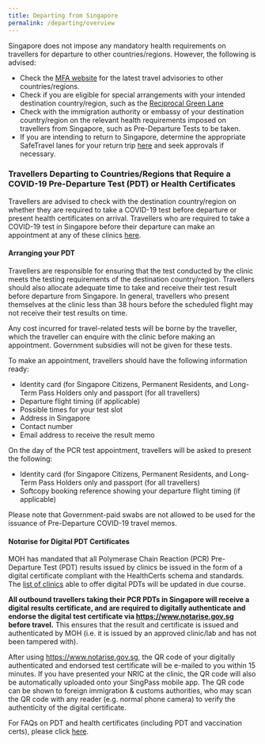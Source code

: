 ```yaml
---
title: Departing from Singapore
permalink: /departing/overview
---
```

Singapore does not impose any mandatory health requirements on travellers for departure to other countries/regions. However, the following is advised:
- Check the <a href="https://www.mfa.gov.sg/where-are-you-travelling-to" target="_blank">MFA website</a> for the latest travel advisories to other countries/regions.
- Check if you are eligible for special arrangements with your intended destination country/region, such as the <a href="/rgl/visiting-rgl-counterparts" target="_blank">Reciprocal Green Lane</a>
- Check with the immigration authority or embassy of your destination country/region on the relevant health requirements imposed on travellers from Singapore, such as Pre-Departure Tests to be taken.
- If you are intending to return to Singapore, determine the appropriate SafeTravel lanes for your return trip <a href="/arriving/overview" target="_blank">here</a> and seek approvals if necessary.

### Travellers Departing to Countries/Regions that Require a COVID-19 Pre-Departure Test (PDT) or Health Certificates

Travellers are advised to check with the destination country/region on whether they are required to take a COVID-19 test before departure or present health certificates on arrival. Travellers who are required to take a COVID-19 test in Singapore before their departure can make an appointment at any of these clinics [here](https://www.moh.gov.sg/licensing-and-regulation/regulations-guidelines-and-circulars/details/list-of-covid-19-swab-providers). 

#### Arranging your PDT

Travellers are responsible for ensuring that the test conducted by the clinic meets the testing requirements of the destination country/region. Travellers should also allocate adequate time to take and receive their test result before departure from Singapore. In general, travellers who present themselves at the clinic less than 38 hours before the scheduled flight may not receive their test results on time.

Any cost incurred for travel-related tests will be borne by the traveller, which the traveller can enquire with the clinic before making an appointment. Government subsidies will not be given for these tests.

To make an appointment, travellers should have the following information ready:
- Identity card (for Singapore Citizens, Permanent Residents, and Long-Term Pass Holders only and passport (for all travellers)
- Departure flight timing (if applicable)
- Possible times for your test slot
- Address in Singapore
- Contact number
- Email address to receive the result memo

On the day of the PCR test appointment, travellers will be asked to present the following: 
- Identity card (for Singapore Citizens, Permanent Residents, and Long-Term Pass Holders only and passport (for all travellers)
- Softcopy booking reference showing your departure flight timing (if applicable)

Please note that Government-paid swabs are not allowed to be used for the issuance of Pre-Departure COVID-19 travel memos.

#### Notαrise for Digital PDT Certificates

MOH has mandated that all Polymerase Chain Reaction (PCR) Pre-Departure Test (PDT) results issued by clinics be issued in the form of a digital certificate compliant with the HealthCerts schema and standards. The [list of clinics](https://www.moh.gov.sg/licensing-and-regulation/regulations-guidelines-and-circulars/details/list-of-covid-19-swab-providers) able to offer digital PDTs will be updated in due course.

**All outbound travellers taking their PCR PDTs in Singapore will receive a digital results certificate, and are required to digitally authenticate and endorse the digital test certificate via <https://www.notarise.gov.sg> before travel.** This ensures that the result and certificate is issued and authenticated by MOH (i.e. it is issued by an approved clinic/lab and has not been tampered with).

After using <https://www.notarise.gov.sg>, the QR code of your digitally authenticated and endorsed test certificate will be e-mailed to you within 15 minutes. If you have presented your NRIC at the clinic, the QR code will also be automatically uploaded onto your SingPass mobile app. The QR code can be shown to foreign immigration & customs authorities, who may scan the QR code with any reader (e.g. normal phone camera) to verify the authenticity of the digital certificate.

For FAQs on PDT and health certificates (including PDT and vaccination certs), please click [here](/health/faq#outboundPDT).
